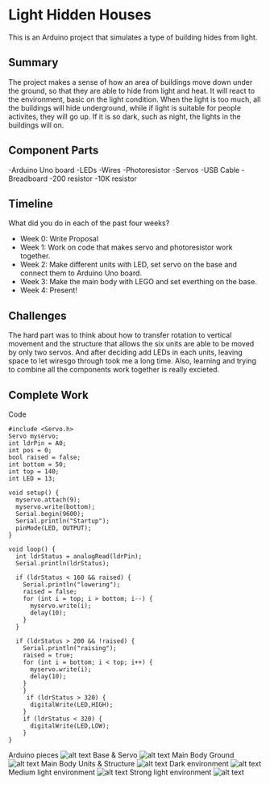 # Light Hidden Houses
This is an Arduino project that simulates a type of building hides from light.

## Summary

The project makes a sense of how an area of buildings move down under the ground, so that they are able to hide from light and heat.
It will react to the environment, basic on the light condition. When the light is too much, all the buildings will hide underground, 
while if light is suitable for people activites, they will go up. If it is so dark, such as night, the lights in the buildings will on.

## Component Parts

-Arduino Uno board
-LEDs
-Wires
-Photoresistor
-Servos
-USB Cable
-Breadboard
-200 resistor
-10K resistor

## Timeline

What did you do in each of the past four weeks?

- Week 0: Write Proposal
- Week 1: Work on code that makes servo and photoresistor work together.
- Week 2: Make different units with LED, set servo on the base and connect them to Arduino Uno board.
- Week 3: Make the main body with LEGO and set everthing on the base.
- Week 4: Present!

## Challenges

The hard part was to think about how to transfer rotation to vertical movement and the structure that allows the six units 
are able to be moved by only two servos. And after deciding add LEDs in each units, leaving space to let wiresgo through took
me a long time. Also, learning and trying to combine all the components work together is really excieted.

## Complete Work

Code
```
#include <Servo.h>
Servo myservo;
int ldrPin = A0;
int pos = 0;
bool raised = false;
int bottom = 50;
int top = 140;
int LED = 13;

void setup() {
  myservo.attach(9);
  myservo.write(bottom);
  Serial.begin(9600);
  Serial.println("Startup");
  pinMode(LED, OUTPUT);
}

void loop() {
  int ldrStatus = analogRead(ldrPin);
  Serial.println(ldrStatus);

  if (ldrStatus < 160 && raised) {
    Serial.println("lowering");
    raised = false;
    for (int i = top; i > bottom; i--) {
      myservo.write(i);
      delay(10);
    }
  }

  if (ldrStatus > 200 && !raised) {
    Serial.println("raising");
    raised = true;
    for (int i = bottom; i < top; i++) {
      myservo.write(i);
      delay(10);
    }  
    }
     if (ldrStatus > 320) {
      digitalWrite(LED,HIGH);  
    }
    if (ldrStatus < 320) {
      digitalWrite(LED,LOW);  
    }
}
```
Arduino pieces
![alt text](https://github.com/gjrdyx/CP1_final/blob/master/Aruino.JPG)
Base & Servo
![alt text](https://github.com/gjrdyx/CP1_final/blob/master/BaseServo.JPG)
Main Body Ground
![alt text](https://github.com/gjrdyx/CP1_final/blob/master/MainBody_Ground.JPG)
Main Body Units & Structure
![alt text](https://github.com/gjrdyx/CP1_final/blob/master/MainBody_Units.jpg)
Dark environment
![alt text](https://github.com/gjrdyx/CP1_final/blob/master/CompleteWork_Dark.JPG)
Medium light environment
![alt text](https://github.com/gjrdyx/CP1_final/blob/master/CompleteWork_MediumLight.JPG)
Strong light environment
![alt text](https://github.com/gjrdyx/CP1_final/blob/master/CompleteWork_StrongLight.JPG)
